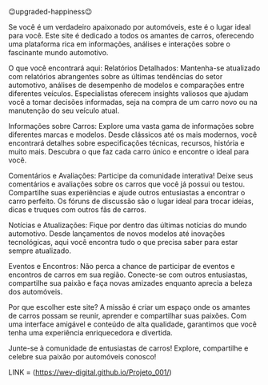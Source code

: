 😉upgraded-happiness😉

Se você é um verdadeiro apaixonado por automóveis, este é o lugar ideal para você. Este site é dedicado a todos os amantes de carros, oferecendo uma plataforma rica em informações, análises e interações sobre o fascinante mundo automotivo.

O que você encontrará aqui:
Relatórios Detalhados: Mantenha-se atualizado com relatórios abrangentes sobre as últimas tendências do setor automotivo, análises de desempenho de modelos e comparações entre diferentes veículos. Especialistas oferecem insights valiosos que ajudam você a tomar decisões informadas, seja na compra de um carro novo ou na manutenção do seu veículo atual.

Informações sobre Carros: Explore uma vasta gama de informações sobre diferentes marcas e modelos. Desde clássicos até os mais modernos, você encontrará detalhes sobre especificações técnicas, recursos, história e muito mais. Descubra o que faz cada carro único e encontre o ideal para você.

Comentários e Avaliações: Participe da comunidade interativa! Deixe seus comentários e avaliações sobre os carros que você já possui ou testou. Compartilhe suas experiências e ajude outros entusiastas a encontrar o carro perfeito. Os fóruns de discussão são o lugar ideal para trocar ideias, dicas e truques com outros fãs de carros.

Notícias e Atualizações: Fique por dentro das últimas notícias do mundo automotivo. Desde lançamentos de novos modelos até inovações tecnológicas, aqui você encontra tudo o que precisa saber para estar sempre atualizado.

Eventos e Encontros: Não perca a chance de participar de eventos e encontros de carros em sua região. Conecte-se com outros entusiastas, compartilhe sua paixão e faça novas amizades enquanto aprecia a beleza dos automóveis.

Por que escolher este site?
A missão é criar um espaço onde os amantes de carros possam se reunir, aprender e compartilhar suas paixões. Com uma interface amigável e conteúdo de alta qualidade, garantimos que você tenha uma experiência enriquecedora e divertida.

Junte-se à comunidade de entusiastas de carros! Explore, compartilhe e celebre sua paixão por automóveis conosco!

LINK = (https://wev-digital.github.io/Projeto_001/)



